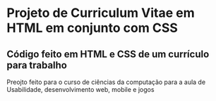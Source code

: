 # Projeto de Curriculum Vitae em HTML em conjunto com CSS

## Código feito em HTML e CSS de um currículo para trabalho
Preojto feito para o curso de ciências da computação para a aula de Usabilidade, desenvolvimento web, mobile e jogos
